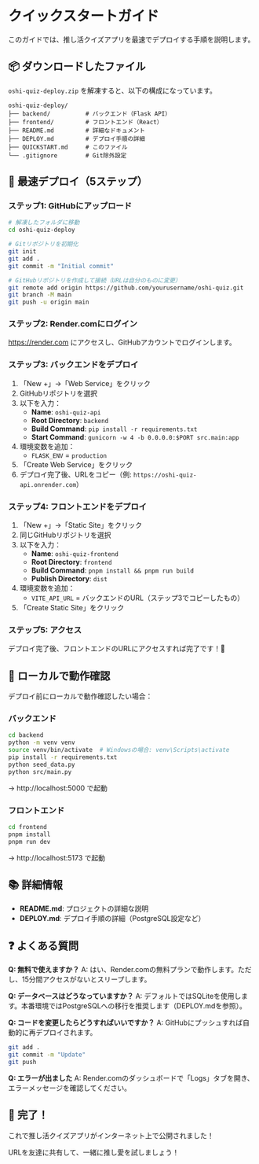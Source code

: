 # クイックスタートガイド

このガイドでは、推し活クイズアプリを最速でデプロイする手順を説明します。

## 📦 ダウンロードしたファイル

`oshi-quiz-deploy.zip` を解凍すると、以下の構成になっています。

```
oshi-quiz-deploy/
├── backend/          # バックエンド（Flask API）
├── frontend/         # フロントエンド（React）
├── README.md         # 詳細なドキュメント
├── DEPLOY.md         # デプロイ手順の詳細
├── QUICKSTART.md     # このファイル
└── .gitignore        # Git除外設定
```

## 🚀 最速デプロイ（5ステップ）

### ステップ1: GitHubにアップロード

```bash
# 解凍したフォルダに移動
cd oshi-quiz-deploy

# Gitリポジトリを初期化
git init
git add .
git commit -m "Initial commit"

# GitHubリポジトリを作成して接続（URLは自分のものに変更）
git remote add origin https://github.com/yourusername/oshi-quiz.git
git branch -M main
git push -u origin main
```

### ステップ2: Render.comにログイン

https://render.com にアクセスし、GitHubアカウントでログインします。

### ステップ3: バックエンドをデプロイ

1. 「New +」→「Web Service」をクリック
2. GitHubリポジトリを選択
3. 以下を入力：
   - **Name**: `oshi-quiz-api`
   - **Root Directory**: `backend`
   - **Build Command**: `pip install -r requirements.txt`
   - **Start Command**: `gunicorn -w 4 -b 0.0.0.0:$PORT src.main:app`
4. 環境変数を追加：
   - `FLASK_ENV` = `production`
5. 「Create Web Service」をクリック
6. デプロイ完了後、URLをコピー（例: `https://oshi-quiz-api.onrender.com`）

### ステップ4: フロントエンドをデプロイ

1. 「New +」→「Static Site」をクリック
2. 同じGitHubリポジトリを選択
3. 以下を入力：
   - **Name**: `oshi-quiz-frontend`
   - **Root Directory**: `frontend`
   - **Build Command**: `pnpm install && pnpm run build`
   - **Publish Directory**: `dist`
4. 環境変数を追加：
   - `VITE_API_URL` = バックエンドのURL（ステップ3でコピーしたもの）
5. 「Create Static Site」をクリック

### ステップ5: アクセス

デプロイ完了後、フロントエンドのURLにアクセスすれば完了です！🎉

## 🔧 ローカルで動作確認

デプロイ前にローカルで動作確認したい場合：

### バックエンド

```bash
cd backend
python -m venv venv
source venv/bin/activate  # Windowsの場合: venv\Scripts\activate
pip install -r requirements.txt
python seed_data.py
python src/main.py
```

→ http://localhost:5000 で起動

### フロントエンド

```bash
cd frontend
pnpm install
pnpm run dev
```

→ http://localhost:5173 で起動

## 📚 詳細情報

- **README.md**: プロジェクトの詳細な説明
- **DEPLOY.md**: デプロイ手順の詳細（PostgreSQL設定など）

## ❓ よくある質問

**Q: 無料で使えますか？**
A: はい、Render.comの無料プランで動作します。ただし、15分間アクセスがないとスリープします。

**Q: データベースはどうなっていますか？**
A: デフォルトではSQLiteを使用します。本番環境ではPostgreSQLへの移行を推奨します（DEPLOY.mdを参照）。

**Q: コードを変更したらどうすればいいですか？**
A: GitHubにプッシュすれば自動的に再デプロイされます。

```bash
git add .
git commit -m "Update"
git push
```

**Q: エラーが出ました**
A: Render.comのダッシュボードで「Logs」タブを開き、エラーメッセージを確認してください。

## 🎉 完了！

これで推し活クイズアプリがインターネット上で公開されました！

URLを友達に共有して、一緒に推し愛を試しましょう！


